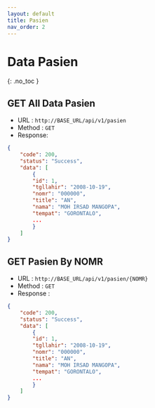 ```yaml
---
layout: default
title: Pasien
nav_order: 2
---
```


# Data Pasien 
{: .no_toc }

## GET All Data Pasien
* URL : ```http://BASE_URL/api/v1/pasien```
* Method : ```GET```
* Response:
```json
{
    "code": 200,
    "status": "Success",
    "data": [
        {
        "id": 1,
        "tgllahir": "2008-10-19",
        "nomr": "000000",
        "title": "AN",
        "nama": "MOH IRSAD MANGOPA",
        "tempat": "GORONTALO",
        ...
        }
    ]
}
```

## GET Pasien By NOMR
* URL : ```http://BASE_URL/api/v1/pasien/{NOMR}```
* Method : ```GET```
* Response : 
```json
{
    "code": 200,
    "status": "Success",
    "data": [
        {
        "id": 1,
        "tgllahir": "2008-10-19",
        "nomr": "000000",
        "title": "AN",
        "nama": "MOH IRSAD MANGOPA",
        "tempat": "GORONTALO",
        ...
        }
    ]
}
```
